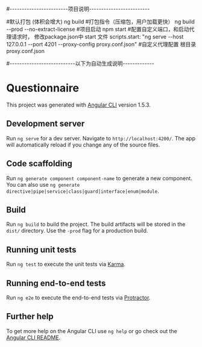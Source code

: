 #------------------------项目说明-------------------------

#默认打包 (体积会增大)
ng build 
#打包指令（压缩包，用户加载更快）
ng build --prod --no-extract-license
#项目启动
npm start 
#配置自定义端口，和启动代理请求时， 修改package.json中 start 文件
scripts.start: "ng serve --host 127.0.0.1 --port 4201 --proxy-config proxy.conf.json"
#自定义代理配置
根目录 proxy.conf.json 


#---------------------------以下为自动生成说明-------------

# Questionnaire

This project was generated with [Angular CLI](https://github.com/angular/angular-cli) version 1.5.3.

## Development server

Run `ng serve` for a dev server. Navigate to `http://localhost:4200/`. The app will automatically reload if you change any of the source files.

## Code scaffolding

Run `ng generate component component-name` to generate a new component. You can also use `ng generate directive|pipe|service|class|guard|interface|enum|module`.

## Build

Run `ng build` to build the project. The build artifacts will be stored in the `dist/` directory. Use the `-prod` flag for a production build.

## Running unit tests

Run `ng test` to execute the unit tests via [Karma](https://karma-runner.github.io).

## Running end-to-end tests

Run `ng e2e` to execute the end-to-end tests via [Protractor](http://www.protractortest.org/).

## Further help

To get more help on the Angular CLI use `ng help` or go check out the [Angular CLI README](https://github.com/angular/angular-cli/blob/master/README.md).
